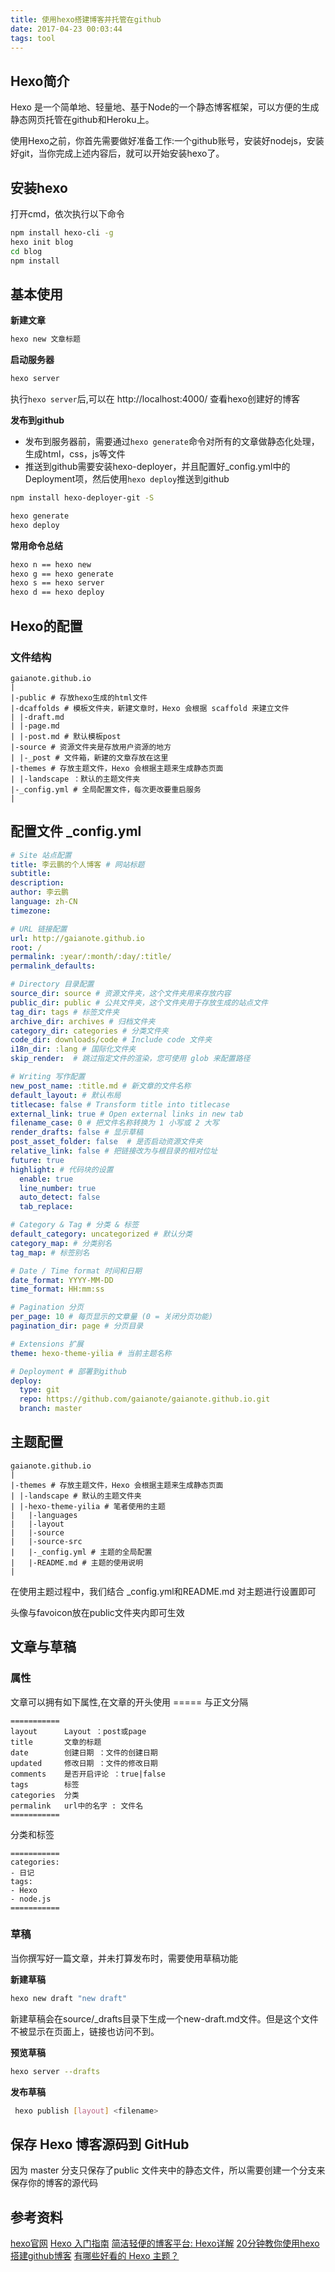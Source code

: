 ```yaml
---
title: 使用hexo搭建博客并托管在github
date: 2017-04-23 00:03:44
tags: tool
---
```


## Hexo简介

Hexo 是一个简单地、轻量地、基于Node的一个静态博客框架，可以方便的生成静态网页托管在github和Heroku上。

使用Hexo之前，你首先需要做好准备工作:一个github账号，安装好nodejs，安装好git，当你完成上述内容后，就可以开始安装hexo了。

<!--more-->

## 安装hexo

打开cmd，依次执行以下命令

```bash
npm install hexo-cli -g
hexo init blog
cd blog
npm install
```

## 基本使用

**新建文章**

```bash
hexo new 文章标题
```

**启动服务器**

```bash
hexo server
```

执行`hexo server`后,可以在 http://localhost:4000/ 查看hexo创建好的博客

**发布到github**

* 发布到服务器前，需要通过`hexo generate`命令对所有的文章做静态化处理，生成html，css，js等文件
* 推送到github需要安装hexo-deployer，并且配置好_config.yml中的Deployment项，然后使用`hexo deploy`推送到github

```bash
npm install hexo-deployer-git -S
```

```bash
hexo generate
hexo deploy
```

**常用命令总结**

```bash
hexo n == hexo new
hexo g == hexo generate
hexo s == hexo server
hexo d == hexo deploy
```
## Hexo的配置

### 文件结构

```
gaianote.github.io
|
|-public # 存放hexo生成的html文件
|-dcaffolds # 模板文件夹，新建文章时，Hexo 会根据 scaffold 来建立文件
| |-draft.md
| |-page.md
| |-post.md # 默认模板post
|-source # 资源文件夹是存放用户资源的地方
| |-_post # 文件箱，新建的文章存放在这里
|-themes # 存放主题文件，Hexo 会根据主题来生成静态页面
| |-landscape ：默认的主题文件夹
|-_config.yml # 全局配置文件，每次更改要重启服务
|
```


## 配置文件 _config.yml

```yml
# Site 站点配置
title: 李云鹏的个人博客 # 网站标题
subtitle:
description:
author: 李云鹏
language: zh-CN
timezone:

# URL 链接配置
url: http://gaianote.github.io
root: /
permalink: :year/:month/:day/:title/
permalink_defaults:

# Directory 目录配置
source_dir: source # 资源文件夹，这个文件夹用来存放内容
public_dir: public # 公共文件夹，这个文件夹用于存放生成的站点文件
tag_dir: tags # 标签文件夹
archive_dir: archives # 归档文件夹
category_dir: categories # 分类文件夹
code_dir: downloads/code # Include code 文件夹
i18n_dir: :lang # 国际化文件夹
skip_render:  # 跳过指定文件的渲染，您可使用 glob 来配置路径

# Writing 写作配置
new_post_name: :title.md # 新文章的文件名称
default_layout: # 默认布局
titlecase: false # Transform title into titlecase
external_link: true # Open external links in new tab
filename_case: 0 # 把文件名称转换为 1 小写或 2 大写
render_drafts: false # 显示草稿
post_asset_folder: false  # 是否启动资源文件夹
relative_link: false # 把链接改为与根目录的相对位址
future: true
highlight: # 代码块的设置
  enable: true
  line_number: true
  auto_detect: false
  tab_replace:

# Category & Tag # 分类 & 标签
default_category: uncategorized # 默认分类
category_map: # 分类别名
tag_map: # 标签别名

# Date / Time format 时间和日期
date_format: YYYY-MM-DD
time_format: HH:mm:ss

# Pagination 分页
per_page: 10 # 每页显示的文章量 (0 = 关闭分页功能)
pagination_dir: page # 分页目录

# Extensions 扩展
theme: hexo-theme-yilia # 当前主题名称

# Deployment # 部署到github
deploy:
  type: git
  repo: https://github.com/gaianote/gaianote.github.io.git
  branch: master
```

## 主题配置

```
gaianote.github.io
|
|-themes # 存放主题文件，Hexo 会根据主题来生成静态页面
| |-landscape # 默认的主题文件夹
| |-hexo-theme-yilia # 笔者使用的主题
|   |-languages
|   |-layout
|   |-source
|   |-source-src
|   |-_config.yml # 主题的全局配置
|   |-README.md # 主题的使用说明
|
```

在使用主题过程中，我们结合 _config.yml和README.md 对主题进行设置即可

头像与favoicon放在public文件夹内即可生效

## 文章与草稿

### 属性

文章可以拥有如下属性,在文章的开头使用 ===== 与正文分隔

```
===========
layout      Layout ：post或page
title       文章的标题
date        创建日期 ：文件的创建日期
updated     修改日期 ：文件的修改日期
comments    是否开启评论 ：true|false
tags        标签
categories  分类
permalink   url中的名字 : 文件名
===========
```

分类和标签

```
===========
categories:
- 日记
tags:
- Hexo
- node.js
===========
```

### 草稿

当你撰写好一篇文章，并未打算发布时，需要使用草稿功能

**新建草稿**

```bash
hexo new draft "new draft"
```

新建草稿会在source/_drafts目录下生成一个new-draft.md文件。但是这个文件不被显示在页面上，链接也访问不到。

**预览草稿**

```bash
hexo server --drafts
```

**发布草稿**

```bash
 hexo publish [layout] <filename>
```

## 保存 Hexo 博客源码到 GitHub

因为 master 分支只保存了public 文件夹中的静态文件，所以需要创建一个分支来保存你的博客的源代码


## 参考资料

[hexo官网](https://hexo.io/)
[Hexo 入门指南](http://www.kancloud.cn/wizardforcel/markdown-simple-world/97380)
[简洁轻便的博客平台: Hexo详解](http://www.tuicool.com/articles/ueI7naV)
[20分钟教你使用hexo搭建github博客](http://www.jianshu.com/p/e99ed60390a8)
[有哪些好看的 Hexo 主题？](https://www.zhihu.com/question/24422335)

